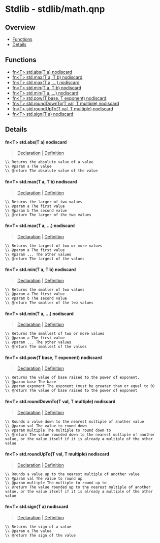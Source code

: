 
# Stdlib - stdlib/math.qnp

## Overview
 - [Functions](#functions)
 - [Details](#details)


## Functions
 - [fn\<T\> std.abs(T a) nodiscard](#ref_1f40f5731275a8bbb759f96e632f9248)
 - [fn\<T\> std.max(T a, T b) nodiscard](#ref_4647c68a0c982c79783a341b421606c5)
 - [fn\<T\> std.max(T a, ...) nodiscard](#ref_e71a12366d543be42c0e95d4e4a8c616)
 - [fn\<T\> std.min(T a, T b) nodiscard](#ref_02a9415bf3a9df7fee6ac0ee50091465)
 - [fn\<T\> std.min(T a, ...) nodiscard](#ref_4a3642fe1a523b82c4f5171760985618)
 - [fn\<T\> std.pow(T base, T exponent) nodiscard](#ref_b32efe24f2f65bfb89920ee8d75c1e63)
 - [fn\<T\> std.roundDownTo(T val, T multiple) nodiscard](#ref_1e47b7d85bcca029a5bd7d954bd014ab)
 - [fn\<T\> std.roundUpTo(T val, T multiple) nodiscard](#ref_b12e54729746cb70dd8179c7d3bc8293)
 - [fn\<T\> std.sign(T a) nodiscard](#ref_0b13ebada57ca6d1aff2bacad39e3bcb)

## Details
#### <a id="ref_1f40f5731275a8bbb759f96e632f9248"/>fn\<T\> std.abs(T a) nodiscard
> [Declaration](/stdlib/math.qnp?plain=1#L32) | [Definition](/stdlib/math.qnp?plain=1#L71)
```qinp
\\ Returns the absolute value of a value
\\ @param a The value
\\ @return The absolute value of the value
```
#### <a id="ref_4647c68a0c982c79783a341b421606c5"/>fn\<T\> std.max(T a, T b) nodiscard
> [Declaration](/stdlib/math.qnp?plain=1#L21) | [Definition](/stdlib/math.qnp?plain=1#L65)
```qinp
\\ Returns the larger of two values
\\ @param a The first value
\\ @param b The second value
\\ @return The larger of the two values
```
#### <a id="ref_e71a12366d543be42c0e95d4e4a8c616"/>fn\<T\> std.max(T a, ...) nodiscard
> [Declaration](/stdlib/math.qnp?plain=1#L27) | [Definition](/stdlib/math.qnp?plain=1#L68)
```qinp
\\ Returns the largest of two or more values
\\ @param a The first value
\\ @param ... The other values
\\ @return The largest of the values
```
#### <a id="ref_02a9415bf3a9df7fee6ac0ee50091465"/>fn\<T\> std.min(T a, T b) nodiscard
> [Declaration](/stdlib/math.qnp?plain=1#L9) | [Definition](/stdlib/math.qnp?plain=1#L59)
```qinp
\\ Returns the smaller of two values
\\ @param a The first value
\\ @param b The second value
\\ @return The smaller of the two values
```
#### <a id="ref_4a3642fe1a523b82c4f5171760985618"/>fn\<T\> std.min(T a, ...) nodiscard
> [Declaration](/stdlib/math.qnp?plain=1#L15) | [Definition](/stdlib/math.qnp?plain=1#L62)
```qinp
\\ Returns the smallest of two or more values
\\ @param a The first value
\\ @param ... The other values
\\ @return The smallest of the values
```
#### <a id="ref_b32efe24f2f65bfb89920ee8d75c1e63"/>fn\<T\> std.pow(T base, T exponent) nodiscard
> [Declaration](/stdlib/math.qnp?plain=1#L43) | [Definition](/stdlib/math.qnp?plain=1#L77)
```qinp
\\ Returns the value of base raised to the power of exponent.
\\ @param base The base
\\ @param exponent The exponent (must be greater than or equal to 0)
\\ @return The value of base raised to the power of exponent
```
#### <a id="ref_1e47b7d85bcca029a5bd7d954bd014ab"/>fn\<T\> std.roundDownTo(T val, T multiple) nodiscard
> [Declaration](/stdlib/math.qnp?plain=1#L49) | [Definition](/stdlib/math.qnp?plain=1#L83)
```qinp
\\ Rounds a value down to the nearest multiple of another value
\\ @param val The value to round down
\\ @param multiple The multiple to round down to
\\ @return The value rounded down to the nearest multiple of another value, or the value itself if it is already a multiple of the other value
```
#### <a id="ref_b12e54729746cb70dd8179c7d3bc8293"/>fn\<T\> std.roundUpTo(T val, T multiple) nodiscard
> [Declaration](/stdlib/math.qnp?plain=1#L55) | [Definition](/stdlib/math.qnp?plain=1#L86)
```qinp
\\ Rounds a value up to the nearest multiple of another value
\\ @param val The value to round up
\\ @param multiple The multiple to round up to
\\ @return The value rounded up to the nearest multiple of another value, or the value itself if it is already a multiple of the other value
```
#### <a id="ref_0b13ebada57ca6d1aff2bacad39e3bcb"/>fn\<T\> std.sign(T a) nodiscard
> [Declaration](/stdlib/math.qnp?plain=1#L37) | [Definition](/stdlib/math.qnp?plain=1#L74)
```qinp
\\ Returns the sign of a value
\\ @param a The value
\\ @return The sign of the value
```

